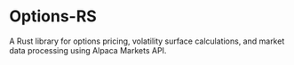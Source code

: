 # Options-RS

A Rust library for options pricing, volatility surface calculations, and market data processing using Alpaca Markets API.